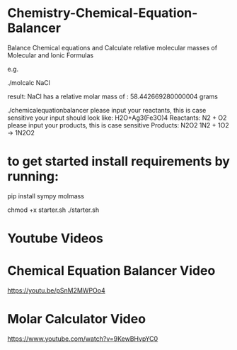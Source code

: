 # Chemistry-Chemical-Equation-Balancer
Balance Chemical equations and Calculate relative molecular masses of Molecular and Ionic Formulas

e.g.

./molcalc NaCl 

result: NaCl has a relative molar mass of :  58.442669280000004 grams

./chemicalequationbalancer
please input your reactants, this is case sensitive
your input should look like: H2O+Ag3(Fe3O)4
Reactants: N2 + O2
please input your products, this is case sensitive
Products: N2O2
1N2 + 1O2 -> 1N2O2




# to get started install requirements by running:

pip install sympy molmass

chmod +x starter.sh
./starter.sh


# Youtube Videos

# Chemical Equation Balancer Video
https://youtu.be/pSnM2MWPOo4

# Molar Calculator Video
https://www.youtube.com/watch?v=9KewBHvpYC0
